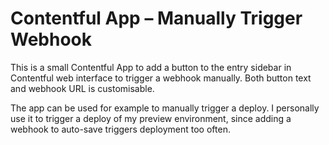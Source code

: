 # Contentful App – Manually Trigger Webhook
This is a small Contentful App to add a button to the entry sidebar in Contentful web interface to trigger a webhook manually. Both button text and webhook URL is customisable.

The app can be used for example to manually trigger a deploy. I personally use it to trigger a deploy of my preview environment, since adding a webhook to auto-save triggers deployment too often.